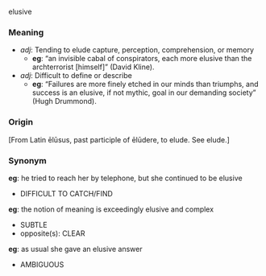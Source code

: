elusive
### Meaning
+ _adj_: Tending to elude capture, perception, comprehension, or memory
	+ __eg__: “an invisible cabal of conspirators, each more elusive than the archterrorist [himself]” (David Kline).
+ _adj_: Difficult to define or describe
	+ __eg__: “Failures are more finely etched in our minds than triumphs, and success is an elusive, if not mythic, goal in our demanding society” (Hugh Drummond).

### Origin

[From Latin ēlūsus, past participle of ēlūdere, to elude. See elude.]

### Synonym

__eg__: he tried to reach her by telephone, but she continued to be elusive

+ DIFFICULT TO CATCH/FIND

__eg__: the notion of meaning is exceedingly elusive and complex

+ SUBTLE
+ opposite(s): CLEAR

__eg__: as usual she gave an elusive answer

+ AMBIGUOUS


